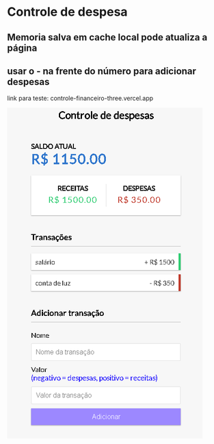 # Controle de despesa

<h2>Memoria salva em cache local pode atualiza a página </h2>

<h2>usar o - na frente do número para adicionar despesas </h2>

link para teste: controle-financeiro-three.vercel.app

<img src="print-img1.png">
